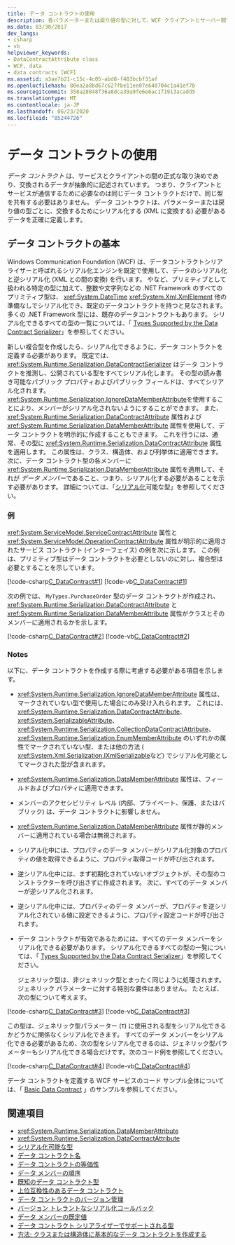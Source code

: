 ```yaml
---
title: データ コントラクトの使用
description: 各パラメーターまたは戻り値の型に対して、WCF クライアントとサーバー間で交換されるようにシリアル化されるデータを定義するデータコントラクトについて説明します。
ms.date: 03/30/2017
dev_langs:
- csharp
- vb
helpviewer_keywords:
- DataContractAttribute class
- WCF, data
- data contracts [WCF]
ms.assetid: a3ae7b21-c15c-4c05-abd8-f483bcbf31af
ms.openlocfilehash: 80ea2a8bd67c627fbe11ee07e640704c1a41ef7b
ms.sourcegitcommit: 358a28048f36a8dca39a9fe6e6ac1f1913acadd5
ms.translationtype: MT
ms.contentlocale: ja-JP
ms.lasthandoff: 06/23/2020
ms.locfileid: "85244726"
---
```

# <a name="using-data-contracts"></a>データ コントラクトの使用
*データ コントラクト* は、サービスとクライアントの間の正式な取り決めであり、交換されるデータが抽象的に記述されています。 つまり、クライアントとサービスが通信するために必要なのは同じデータ コントラクトだけで、同じ型を共有する必要はありません。 データ コントラクトは、パラメーターまたは戻り値の型ごとに、交換するためにシリアル化する (XML に変換する) 必要があるデータを正確に定義します。  
  
## <a name="data-contract-basics"></a>データ コントラクトの基本  
 Windows Communication Foundation (WCF) は、データコントラクトシリアライザーと呼ばれるシリアル化エンジンを既定で使用して、データのシリアル化と逆シリアル化 (XML との間の変換) を行います。 やなど、プリミティブとして扱われる特定の型に加えて、整数や文字列などの .NET Framework のすべてのプリミティブ型は、 <xref:System.DateTime> <xref:System.Xml.XmlElement> 他の準備なしでシリアル化でき、既定のデータコントラクトを持つと見なされます。 多くの .NET Framework 型には、既存のデータコントラクトもあります。 シリアル化できるすべての型の一覧については、「 [Types Supported by the Data Contract Serializer](types-supported-by-the-data-contract-serializer.md)」を参照してください。  
  
 新しい複合型を作成したら、シリアル化できるように、データ コントラクトを定義する必要があります。 既定では、 <xref:System.Runtime.Serialization.DataContractSerializer> はデータ コントラクトを推測し、公開されている型をすべてシリアル化します。 その型の読み書き可能なパブリック プロパティおよびパブリック フィールドは、すべてシリアル化されます。 <xref:System.Runtime.Serialization.IgnoreDataMemberAttribute>を使用することにより、メンバーがシリアル化されないようにすることができます。 また、 <xref:System.Runtime.Serialization.DataContractAttribute> 属性および <xref:System.Runtime.Serialization.DataMemberAttribute> 属性を使用して、データ コントラクトを明示的に作成することもできます。 これを行うには、通常、その型に <xref:System.Runtime.Serialization.DataContractAttribute> 属性を適用します。 この属性は、クラス、構造体、および列挙体に適用できます。 次に、データ コントラクト型の各メンバーに <xref:System.Runtime.Serialization.DataMemberAttribute> 属性を適用して、それが *データ メンバー*であること、つまり、シリアル化する必要があることを示す必要があります。 詳細については、「[シリアル化](serializable-types.md)可能な型」を参照してください。  
  
### <a name="example"></a>例  
 <xref:System.ServiceModel.ServiceContractAttribute> 属性と <xref:System.ServiceModel.OperationContractAttribute> 属性が明示的に適用されたサービス コントラクト (インターフェイス) の例を次に示します。 この例は、プリミティブ型はデータ コントラクトを必要としないのに対し、複合型は必要とすることを示しています。  
  
 [!code-csharp[C_DataContract#1](../../../../samples/snippets/csharp/VS_Snippets_CFX/c_datacontract/cs/source.cs#1)]
 [!code-vb[C_DataContract#1](../../../../samples/snippets/visualbasic/VS_Snippets_CFX/c_datacontract/vb/source.vb#1)]  
  
 次の例では、 `MyTypes.PurchaseOrder` 型のデータ コントラクトが作成され、 <xref:System.Runtime.Serialization.DataContractAttribute> と <xref:System.Runtime.Serialization.DataMemberAttribute> 属性がクラスとそのメンバーに適用されるかを示します。  
  
 [!code-csharp[C_DataContract#2](../../../../samples/snippets/csharp/VS_Snippets_CFX/c_datacontract/cs/source.cs#2)]
 [!code-vb[C_DataContract#2](../../../../samples/snippets/visualbasic/VS_Snippets_CFX/c_datacontract/vb/source.vb#2)]  
  
### <a name="notes"></a>Notes  
 以下に、データ コントラクトを作成する際に考慮する必要がある項目を示します。  
  
- <xref:System.Runtime.Serialization.IgnoreDataMemberAttribute> 属性は、マークされていない型で使用した場合にのみ受け入れられます。 これには、 <xref:System.Runtime.Serialization.DataContractAttribute>、 <xref:System.SerializableAttribute>、 <xref:System.Runtime.Serialization.CollectionDataContractAttribute>、 <xref:System.Runtime.Serialization.EnumMemberAttribute> のいずれかの属性でマークされていない型、または他の方法 ( <xref:System.Xml.Serialization.IXmlSerializable>など) でシリアル化可能としてマークされた型が含まれます。  
  
- <xref:System.Runtime.Serialization.DataMemberAttribute> 属性は、フィールドおよびプロパティに適用できます。  
  
- メンバーのアクセシビリティ レベル (内部、プライベート、保護、またはパブリック) は、データ コントラクトに影響しません。  
  
- <xref:System.Runtime.Serialization.DataMemberAttribute> 属性が静的メンバーに適用されている場合は無視されます。  
  
- シリアル化中には、プロパティのデータ メンバーがシリアル化対象のプロパティの値を取得できるように、プロパティ取得コードが呼び出されます。  
  
- 逆シリアル化中には、まず初期化されていないオブジェクトが、その型のコンストラクターを呼び出さずに作成されます。 次に、すべてのデータ メンバーが逆シリアル化されます。  
  
- 逆シリアル化中には、プロパティのデータ メンバーが、プロパティを逆シリアル化されている値に設定できるように、プロパティ設定コードが呼び出されます。  
  
- データ コントラクトが有効であるためには、すべてのデータ メンバーをシリアル化できる必要があります。 シリアル化できるすべての型の一覧については、「 [Types Supported by the Data Contract Serializer](types-supported-by-the-data-contract-serializer.md)」を参照してください。  
  
     ジェネリック型は、非ジェネリック型とまったく同じように処理されます。 ジェネリック パラメーターに対する特別な要件はありません。 たとえば、次の型について考えます。  
  
 [!code-csharp[C_DataContract#3](../../../../samples/snippets/csharp/VS_Snippets_CFX/c_datacontract/cs/source.cs#3)]
 [!code-vb[C_DataContract#3](../../../../samples/snippets/visualbasic/VS_Snippets_CFX/c_datacontract/vb/source.vb#3)]  
  
 この型は、ジェネリック型パラメーター (`T`) に使用される型をシリアル化できるかどうかに関係なくシリアル化できます。 すべてのデータ メンバーをシリアル化できる必要があるため、次の型をシリアル化できるのは、ジェネリック型パラメーターもシリアル化できる場合だけです。次のコード例を参照してください。  
  
 [!code-csharp[C_DataContract#4](../../../../samples/snippets/csharp/VS_Snippets_CFX/c_datacontract/cs/source.cs#4)]
 [!code-vb[C_DataContract#4](../../../../samples/snippets/visualbasic/VS_Snippets_CFX/c_datacontract/vb/source.vb#4)]  
  
 データ コントラクトを定義する WCF サービスのコード サンプル全体については、「 [Basic Data Contract](../samples/basic-data-contract.md) 」のサンプルを参照してください。  
  
## <a name="see-also"></a>関連項目

- <xref:System.Runtime.Serialization.DataMemberAttribute>
- <xref:System.Runtime.Serialization.DataContractAttribute>
- [シリアル化可能な型](serializable-types.md)
- [データ コントラクト名](data-contract-names.md)
- [データ コントラクトの等価性](data-contract-equivalence.md)
- [データ メンバーの順序](data-member-order.md)
- [既知のデータ コントラクト型](data-contract-known-types.md)
- [上位互換性のあるデータ コントラクト](forward-compatible-data-contracts.md)
- [データ コントラクトのバージョン管理](data-contract-versioning.md)
- [バージョン トレラントなシリアル化コールバック](version-tolerant-serialization-callbacks.md)
- [データ メンバーの既定値](data-member-default-values.md)
- [データ コントラクト シリアライザーでサポートされる型](types-supported-by-the-data-contract-serializer.md)
- [方法: クラスまたは構造体に基本的なデータ コントラクトを作成する](how-to-create-a-basic-data-contract-for-a-class-or-structure.md)
